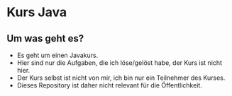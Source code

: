 # Kurs Java
## Um was geht es?
* Es geht um einen Javakurs.
* Hier sind nur die Aufgaben, die ich löse/gelöst habe, der Kurs ist nicht hier.
* Der Kurs selbst ist nicht von mir, ich bin nur ein Teilnehmer des Kurses.
* Dieses Repository ist daher nicht relevant für die Öffentlichkeit.
